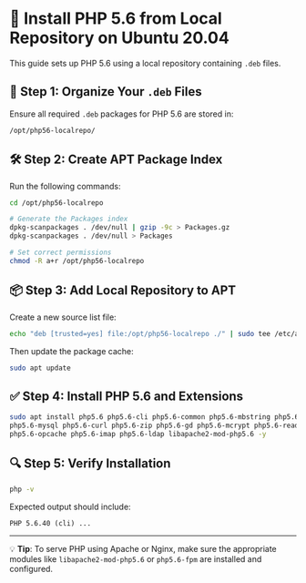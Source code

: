 
# 🐘 Install PHP 5.6 from Local Repository on Ubuntu 20.04

This guide sets up PHP 5.6 using a local repository containing `.deb` files.

## 📁 Step 1: Organize Your `.deb` Files

Ensure all required `.deb` packages for PHP 5.6 are stored in:

```
/opt/php56-localrepo/
```

## 🛠️ Step 2: Create APT Package Index

Run the following commands:

```bash
cd /opt/php56-localrepo

# Generate the Packages index
dpkg-scanpackages . /dev/null | gzip -9c > Packages.gz
dpkg-scanpackages . /dev/null > Packages

# Set correct permissions
chmod -R a+r /opt/php56-localrepo
```

## 📦 Step 3: Add Local Repository to APT

Create a new source list file:

```bash
echo "deb [trusted=yes] file:/opt/php56-localrepo ./" | sudo tee /etc/apt/sources.list.d/php56-localrepo.list
```

Then update the package cache:

```bash
sudo apt update
```

## ✅ Step 4: Install PHP 5.6 and Extensions

```bash
sudo apt install php5.6 php5.6-cli php5.6-common php5.6-mbstring php5.6-xml \
php5.6-mysql php5.6-curl php5.6-zip php5.6-gd php5.6-mcrypt php5.6-readline \
php5.6-opcache php5.6-imap php5.6-ldap libapache2-mod-php5.6 -y
```

## 🔍 Step 5: Verify Installation

```bash
php -v
```

Expected output should include:

```
PHP 5.6.40 (cli) ...
```

---

💡 **Tip**: To serve PHP using Apache or Nginx, make sure the appropriate modules like `libapache2-mod-php5.6` or `php5.6-fpm` are installed and configured.

